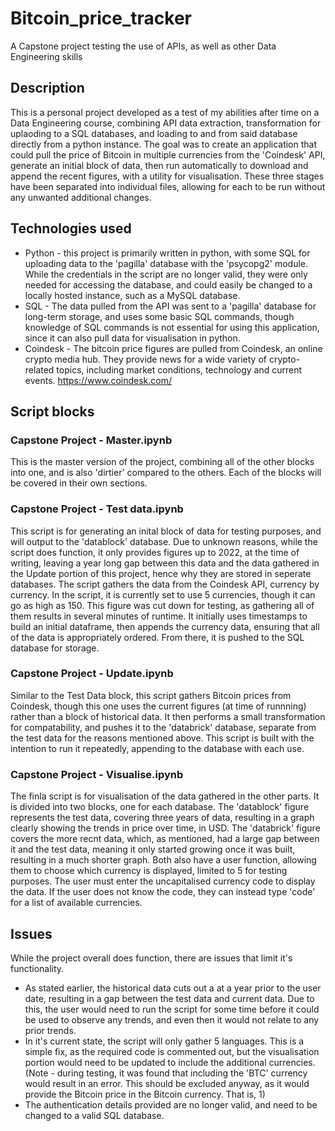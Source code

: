 # Bitcoin_price_tracker
A Capstone project testing the use of APIs, as well as other Data Engineering skills

## Description
This is a personal project developed as a test of my abilities after time on a Data Engineering course, combining API data extraction, transformation for uplaoding to a SQL databases, and loading to and from said database directly from a python instance. The goal was to create an application that could pull the price of Bitcoin in multiple currencies 
from the 'Coindesk' API, generate an initial block of data, then run automatically to download and append the recent figures, with a utility for visualisation. These three stages have been separated into individual files, allowing for each to be run without any unwanted additional changes.

## Technologies used
* Python - this project is primarily written in python, with some SQL for uploading data to the 'pagilla' database with the 'psycopg2' module. While the credentials in the script are no longer valid, they were only needed for accessing the database, and could easily be changed to a locally hosted instance, such as a MySQL database.
* SQL - The data pulled from the API was sent to a 'pagilla' database for long-term storage, and uses some basic SQL commands, though knowledge of SQL commands is not essential for using this application, since it can also pull data for visualisation in python.
* Coindesk - The bitcoin price figures are pulled from Coindesk, an online crypto media hub. They provide news for a wide variety of crypto-related topics, including market conditions, technology and current events. https://www.coindesk.com/

## Script blocks
### Capstone Project - Master.ipynb
This is the master version of the project, combining all of the other blocks into one, and is also 'dirtier' compared to the others. Each of the blocks will be covered in their own sections.

### Capstone Project - Test data.ipynb
This script is for generating an inital block of data for testing purposes, and will output to the 'datablock' database. Due to unknown reasons, while the script does function, it only provides figures up to 2022, at the time of writing, leaving a year long gap between this data and the data gathered in the Update portion of this project, hence why they
are stored in seperate databases.
The script gathers the data from the Coindesk API, currency by currency. In the script, it is currently set to use 5 currencies, though it can go as high as 150. This figure was cut down for testing, as gathering all of them results in several minutes of runtime. It initially uses timestamps to build an initial dataframe, then appends the currency data,
ensuring that all of the data is appropriately ordered. From there, it is pushed to the SQL database for storage.

### Capstone Project - Update.ipynb
Similar to the Test Data block, this script gathers Bitcoin prices from Coindesk, though this one uses the current figures (at time of runnning) rather than a block of historical data. It then performs a small transformation for compatability, and pushes it to the 'databrick' database, separate from the test data for the reasons mentioned above. This script 
is built with the intention to run it repeatedly, appending to the database with each use.

### Capstone Project - Visualise.ipynb
The finla script is for visualisation of the data gathered in the other parts. It is divided into two blocks, one for each database. The 'datablock' figure represents the test data, covering three years of data, resulting in a graph clearly showing the trends in price over time, in USD. The 'databrick' figure covers the more recnt data, which, as mentioned, 
had a large gap between it and the test data, meaning it only started growing once it was built, resulting in a much shorter graph. Both also have a user function, allowing them to choose which currency is displayed, limited to 5 for testing purposes. The user must enter the uncapitalised currency code to display the data. If the user does not know the code, 
they can instead type 'code' for a list of available currencies.

## Issues
While the project overall does function, there are issues that limit it's functionality.
* As stated earlier, the historical data cuts out a at a year prior to the user date, resulting in a gap between the test data and current data. Due to this, the user would need to run the script for some time before it could be used to observe any trends, and even then it would not relate to any prior trends.
* In it's current state, the script will only gather 5 languages. This is a simple fix, as the required code is commented out, but the visualisation portion would need to be updated to include the additional currencies. (Note - during testing, it was found that including the 'BTC' currency would result in an error. This should be excluded anyway, as it would
provide the Bitcoin price in the Bitcoin currency. That is, 1)
* The authentication details provided are no longer valid, and need to be changed to a valid SQL database.
